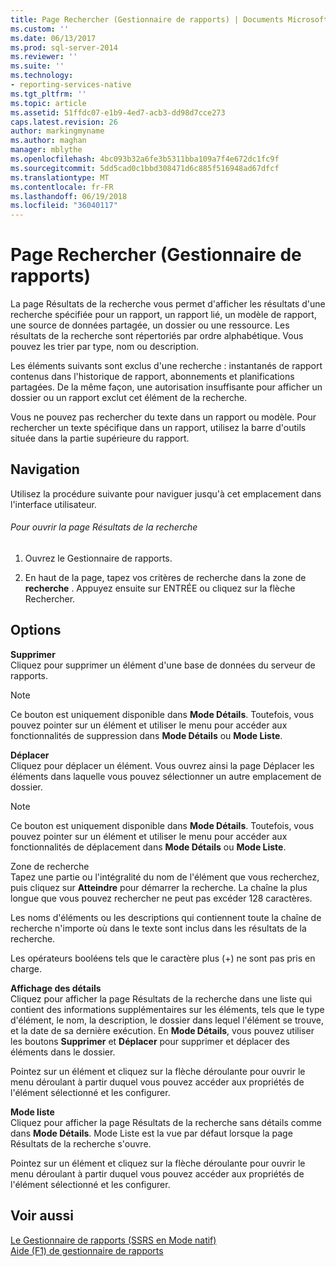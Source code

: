 ```yaml
---
title: Page Rechercher (Gestionnaire de rapports) | Documents Microsoft
ms.custom: ''
ms.date: 06/13/2017
ms.prod: sql-server-2014
ms.reviewer: ''
ms.suite: ''
ms.technology:
- reporting-services-native
ms.tgt_pltfrm: ''
ms.topic: article
ms.assetid: 51ffdc07-e1b9-4ed7-acb3-dd98d7cce273
caps.latest.revision: 26
author: markingmyname
ms.author: maghan
manager: mblythe
ms.openlocfilehash: 4bc093b32a6fe3b5311bba109a7f4e672dc1fc9f
ms.sourcegitcommit: 5dd5cad0c1bbd308471d6c885f516948ad67dfcf
ms.translationtype: MT
ms.contentlocale: fr-FR
ms.lasthandoff: 06/19/2018
ms.locfileid: "36040117"
---
```

# <a name="search-page-report-manager"></a>Page Rechercher (Gestionnaire de rapports)
  La page Résultats de la recherche vous permet d'afficher les résultats d'une recherche spécifiée pour un rapport, un rapport lié, un modèle de rapport, une source de données partagée, un dossier ou une ressource. Les résultats de la recherche sont répertoriés par ordre alphabétique. Vous pouvez les trier par type, nom ou description.  
  
 Les éléments suivants sont exclus d'une recherche : instantanés de rapport contenus dans l'historique de rapport, abonnements et planifications partagées. De la même façon, une autorisation insuffisante pour afficher un dossier ou un rapport exclut cet élément de la recherche.  
  
 Vous ne pouvez pas rechercher du texte dans un rapport ou modèle. Pour rechercher un texte spécifique dans un rapport, utilisez la barre d'outils située dans la partie supérieure du rapport.  
  
## <a name="navigation"></a>Navigation  
 Utilisez la procédure suivante pour naviguer jusqu'à cet emplacement dans l'interface utilisateur.  
  
###### <a name="to-open-the-search-results-page"></a>Pour ouvrir la page Résultats de la recherche  
  
1.  Ouvrez le Gestionnaire de rapports.  
  
2.  En haut de la page, tapez vos critères de recherche dans la zone de **recherche** . Appuyez ensuite sur ENTRÉE ou cliquez sur la flèche Rechercher.  
  
## <a name="options"></a>Options  
 **Supprimer**  
 Cliquez pour supprimer un élément d'une base de données du serveur de rapports.  
  
> [!NOTE]  
>  Ce bouton est uniquement disponible dans **Mode Détails**. Toutefois, vous pouvez pointer sur un élément et utiliser le menu pour accéder aux fonctionnalités de suppression dans **Mode Détails** ou **Mode Liste**.  
  
 **Déplacer**  
 Cliquez pour déplacer un élément. Vous ouvrez ainsi la page Déplacer les éléments dans laquelle vous pouvez sélectionner un autre emplacement de dossier.  
  
> [!NOTE]  
>  Ce bouton est uniquement disponible dans **Mode Détails**. Toutefois, vous pouvez pointer sur un élément et utiliser le menu pour accéder aux fonctionnalités de déplacement dans **Mode Détails** ou **Mode Liste**.  
  
 Zone de recherche  
 Tapez une partie ou l'intégralité du nom de l'élément que vous recherchez, puis cliquez sur **Atteindre** pour démarrer la recherche. La chaîne la plus longue que vous pouvez rechercher ne peut pas excéder 128 caractères.  
  
 Les noms d'éléments ou les descriptions qui contiennent toute la chaîne de recherche n'importe où dans le texte sont inclus dans les résultats de la recherche.  
  
 Les opérateurs booléens tels que le caractère plus (+) ne sont pas pris en charge.  
  
 **Affichage des détails**  
 Cliquez pour afficher la page Résultats de la recherche dans une liste qui contient des informations supplémentaires sur les éléments, tels que le type d'élément, le nom, la description, le dossier dans lequel l'élément se trouve, et la date de sa dernière exécution. En **Mode Détails**, vous pouvez utiliser les boutons **Supprimer** et **Déplacer** pour supprimer et déplacer des éléments dans le dossier.  
  
 Pointez sur un élément et cliquez sur la flèche déroulante pour ouvrir le menu déroulant à partir duquel vous pouvez accéder aux propriétés de l'élément sélectionné et les configurer.  
  
 **Mode liste**  
 Cliquez pour afficher la page Résultats de la recherche sans détails comme dans **Mode Détails**. Mode Liste est la vue par défaut lorsque la page Résultats de la recherche s'ouvre.  
  
 Pointez sur un élément et cliquez sur la flèche déroulante pour ouvrir le menu déroulant à partir duquel vous pouvez accéder aux propriétés de l'élément sélectionné et les configurer.  
  
## <a name="see-also"></a>Voir aussi  
 [Le Gestionnaire de rapports &#40;SSRS en Mode natif&#41;](../../2014/reporting-services/report-manager-ssrs-native-mode.md)   
 [Aide (F1) de gestionnaire de rapports](../../2014/reporting-services/report-manager-f1-help.md)  
  
  